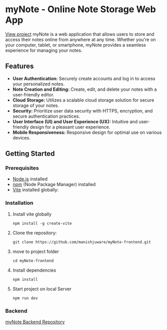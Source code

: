 # myNote - Online Note Storage Web App
[View project](https://mynote-00.netlify.app/)
myNote is a web application that allows users to store and access their notes online from anywhere at any time. Whether you're on your computer, tablet, or smartphone, myNote provides a seamless experience for managing your notes.

## Features

- **User Authentication:** Securely create accounts and log in to access your personalized notes.
- **Note Creation and Editing:** Create, edit, and delete your notes with a user-friendly editor.
- **Cloud Storage:** Utilizes a scalable cloud storage solution for secure storage of your notes.
- **Security:** Prioritize user data security with HTTPS, encryption, and secure authentication practices.
- **User Interface (UI) and User Experience (UX):** Intuitive and user-friendly design for a pleasant user experience.
- **Mobile Responsiveness:** Responsive design for optimal use on various devices.


## Getting Started

### Prerequisites
- [Node.js](https://nodejs.org/) installed
- [npm](https://www.npmjs.com/) (Node Package Manager) installed
- [Vite](https://vitejs.dev/) installed globally:

### Installation

1. Install vite globally
    ```
    npm install -g create-vite
    ```
2. Clone the repository:
    ```
    git clone https://github.com/manishjuware/myNote-frontend.git
    ```
3. move to project folder
    ```
    cd myNote-frontend
    ```
4. Install dependencies
    ```
    npm install
    ```
5. Start project on local Server
    ```
    npm run dev
    ```
### Backend
[myNote Backend Repository](https://github.com/manishjuware/myNote-backend)

    
